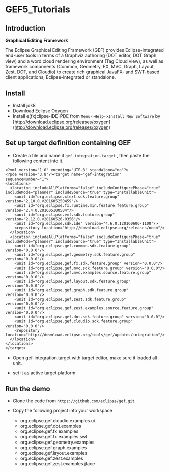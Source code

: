 # GEF5_Tutorials

## Introduction

**Graphical Editing Framework**

The Eclipse Graphical Editing Framework (GEF) provides Eclipse-integrated end-user tools in terms of a Graphviz authoring (DOT editor, DOT Graph view) and a word cloud rendering environment (Tag Cloud view), as well as framework components (Common, Geometry, FX, MVC, Graph, Layout, Zest, DOT, and Cloudio) to create rich graphical JavaFX- and SWT-based client applications, Eclipse-integrated or standalone.


## Install

- Install jdk8
- Download Eclipse Oxygen
- Install e(fx)clipse-IDE-PDE from `Menu->Help->Install New Software` by [http://download.eclipse.org/releases/oxygen](http://download.eclipse.org/releases/oxygen)

## Set up target definition containing GEF

- Create a file and name it `gef-integration.target` , then paste the following content into it.


~~~
<?xml version="1.0" encoding="UTF-8" standalone="no"?>
<?pde version="3.8"?><target name="gef-integration" sequenceNumber="1">
<locations>
  <location includeAllPlatforms="false" includeConfigurePhase="true" includeMode="planner" includeSource="true" type="InstallableUnit">
    <unit id="org.eclipse.xtext.sdk.feature.group" version="2.10.0.v201605250459"/>
    <unit id="org.eclipse.fx.runtime.min.feature.feature.group" version="2.4.0.201605100504"/>
    <unit id="org.eclipse.emf.sdk.feature.group" version="2.12.0.v20160526-0356"/>
    <unit id="org.eclipse.sdk.ide" version="4.6.0.I20160606-1100"/>
    <repository location="http://download.eclipse.org/releases/neon"/>
  </location>
  <location includeAllPlatforms="false" includeConfigurePhase="true" includeMode="planner" includeSource="true" type="InstallableUnit">
    <unit id="org.eclipse.gef.common.sdk.feature.group" version="0.0.0"/>
    <unit id="org.eclipse.gef.geometry.sdk.feature.group" version="0.0.0"/>
    <unit id="org.eclipse.gef.fx.sdk.feature.group" version="0.0.0"/>
    <unit id="org.eclipse.gef.mvc.sdk.feature.group" version="0.0.0"/>
    <unit id="org.eclipse.gef.mvc.examples.source.feature.group" version="0.0.0"/>
    <unit id="org.eclipse.gef.layout.sdk.feature.group" version="0.0.0"/>
    <unit id="org.eclipse.gef.graph.sdk.feature.group" version="0.0.0"/>
    <unit id="org.eclipse.gef.zest.sdk.feature.group" version="0.0.0"/>
    <unit id="org.eclipse.gef.zest.examples.source.feature.group" version="0.0.0"/>
    <unit id="org.eclipse.gef.dot.sdk.feature.group" version="0.0.0"/>
    <unit id="org.eclipse.gef.cloudio.sdk.feature.group" version="0.0.0"/>
    <repository location="http://download.eclipse.org/tools/gef/updates/integration"/>
  </location>
</locations>
</target>
~~~
	
- Open gef-integration.target with target editor, make sure it loaded all unit.

- set it as active target platform

## Run the demo 

- Clone the code from `https://github.com/eclipse/gef.git`

- Copy the following project into your workspace

	- org.eclipse.gef.cloudio.examples.ui
	- org.eclipse.gef.dot.examples
	- org.eclipse.gef.fx.examples
	- org.eclipse.gef.fx.examples.swt
	- org.eclipse.gef.geometry.examples
	- org.eclipse.gef.graph.examples
	- org.eclipse.gef.layout.examples
	- org.eclipse.gef.zest.examples
	- org.eclipse.gef.zest.examples.jface 


